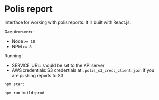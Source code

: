 # Polis report

Interface for working with polis reports. It is built with React.js.

Requirements:

- Node `>= 18`
- NPM `>= 8`

Running:

- SERVICE_URL: should be set to the API server
- AWS credentials: S3 credentials at `.polis_s3_creds_client.json` if you are pushing reports to S3

```
npm start
```

```
npm run build:prod
```
